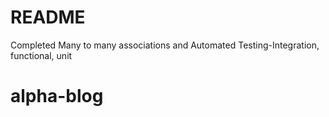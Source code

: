 # README

Completed Many to many associations and Automated Testing-Integration, functional, unit

# alpha-blog
